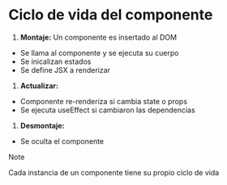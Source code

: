# Ciclo de vida del componente

1. **Montaje:** Un componente es insertado al DOM

- Se llama al componente y se ejecuta su cuerpo
- Se inicalizan estados
- Se define JSX a renderizar

1. **Actualizar:**

- Componente re-renderiza si cambia state o props
- Se ejecuta useEffect si cambiaron las dependencias

1. **Desmontaje:**

- Se oculta el componente

> [!NOTE]
> Cada instancia de un componente tiene su propio ciclo de vida

